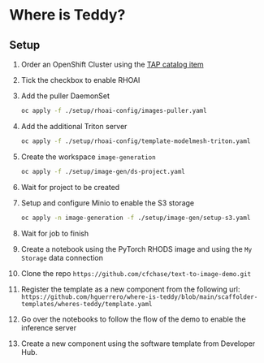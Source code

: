 # Where is Teddy?

## Setup

1. Order an OpenShift Cluster using the [TAP catalog item](https://demo.redhat.com/catalog?search=tap&item=babylon-catalog-prod%2Fenterprise.redhat-tap-demo.prod)

2. Tick the checkbox to enable RHOAI

3. Add the puller DaemonSet

   ```bash
   oc apply -f ./setup/rhoai-config/images-puller.yaml
   ```

5. Add the additional Triton server

   ```bash
   oc apply -f ./setup/rhoai-config/template-modelmesh-triton.yaml
   ```

6. Create the workspace `image-generation`

   ```bash
   oc apply -f ./setup/image-gen/ds-project.yaml
   ```

7. Wait for project to be created

8. Setup and configure Minio to enable the S3 storage

   ```bash
   oc apply -n image-generation -f ./setup/image-gen/setup-s3.yaml
   ```

9. Wait for job to finish

10. Create a notebook using the PyTorch RHODS image and using the `My Storage` data connection

11. Clone the repo `https://github.com/cfchase/text-to-image-demo.git` 

11. Register the template as a new component from the following url: `https://github.com/hguerrero/where-is-teddy/blob/main/scaffolder-templates/wheres-teddy/template.yaml`
12. Go over the notebooks to follow the flow of the demo to enable the inference server

12. Create a new component using the software template from Developer Hub.